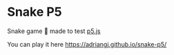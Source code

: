 # Snake P5

Snake game 🐍 made to test [p5.js](https://p5js.org/)

You can play it here https://adriangj.github.io/snake-p5/
